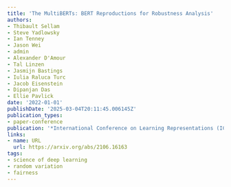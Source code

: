 ```yaml
---
title: 'The MultiBERTs: BERT Reproductions for Robustness Analysis'
authors:
- Thibault Sellam
- Steve Yadlowsky
- Ian Tenney
- Jason Wei
- admin
- Alexander D'Amour
- Tal Linzen
- Jasmijn Bastings
- Iulia Raluca Turc
- Jacob Eisenstein
- Dipanjan Das
- Ellie Pavlick
date: '2022-01-01'
publishDate: '2025-03-04T20:11:45.006145Z'
publication_types:
- paper-conference
publication: '*International Conference on Learning Representations (ICLR)*'
links:
- name: URL
  url: https://arxiv.org/abs/2106.16163
tags:
- science of deep learning
- random variation
- fairness
---
```

